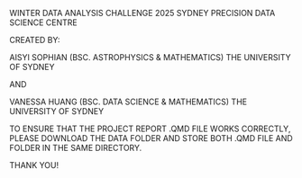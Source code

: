 WINTER DATA ANALYSIS CHALLENGE 2025
SYDNEY PRECISION DATA SCIENCE CENTRE

CREATED BY:

AISYI SOPHIAN (BSC. ASTROPHYSICS & MATHEMATICS) 
THE UNIVERSITY OF SYDNEY

AND 

VANESSA HUANG (BSC. DATA SCIENCE & MATHEMATICS)
THE UNIVERSITY OF SYDNEY

TO ENSURE THAT THE PROJECT REPORT .QMD FILE WORKS CORRECTLY, PLEASE DOWNLOAD THE DATA FOLDER AND STORE BOTH .QMD FILE AND FOLDER IN THE SAME DIRECTORY.

THANK YOU!
